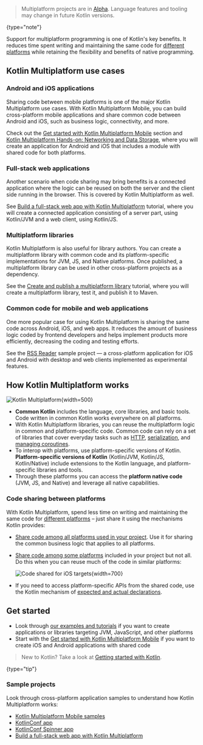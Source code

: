 [//]: # (title: Kotlin Multiplatform)
[//]: # (description: Kotlin Multiplatform allows creating cross-platform apps for desktop, web, and mobile devices.
Share application logic while keeping native user experience.)

> Multiplatform projects are in [Alpha](components-stability.md). Language features and tooling may change in future Kotlin versions.
>
{type="note"}

Support for multiplatform programming is one of Kotlin's key benefits. It reduces time spent writing and maintaining the
 same code for [different platforms](multiplatform-dsl-reference.md#targets) while retaining the flexibility and benefits of native programming. 

## Kotlin Multiplatform use cases

### Android and iOS applications

Sharing code between mobile platforms is one of the major Kotlin Multiplatform use cases. With Kotlin Multiplatform Mobile,
you can build cross-platform mobile applications and share common code between Android and iOS, such as business logic, connectivity,
and more.

Check out the [Get started with Kotlin Multiplatform Mobile](https://kotlinlang.org/lp/mobile/) section and
[Kotlin Multiplatform Hands-on: Networking and Data Storage](https://play.kotlinlang.org/hands-on/Networking%20and%20Data%20Storage%20with%20Kotlin%20Multiplatfrom%20Mobile/01_Introduction),
where you will create an application for Android and iOS that includes a module with shared code for both platforms.

### Full-stack web applications

Another scenario when code sharing may bring benefits is a connected application where the logic can be
reused on both the server and the client side running in the browser. This is covered by Kotlin
Multiplatform as well.

See [Build a full-stack web app with Kotlin Multiplatform](multiplatform-full-stack-app.md)
tutorial, where you will create a connected application consisting of a server part, using Kotlin/JVM and a web client,
using Kotlin/JS.

### Multiplatform libraries

Kotlin Multiplatform is also useful for library authors. You can create a multiplatform library with common code and its
platform-specific implementations for JVM, JS, and Native platforms. Once published, a multiplatform library can be used
in other cross-platform projects as a dependency.

See the [Create and publish a multiplatform library](multiplatform-library.md) tutorial, where you will create
a multiplatform library, test it, and publish it to Maven.

### Common code for mobile and web applications

One more popular case for using Kotlin Multiplatform is sharing the same code across Android, iOS, and web apps. It
reduces the amount of business logic coded by frontend developers and helps implement products more efficiently,
decreasing the coding and testing efforts.

See the [RSS Reader](https://github.com/Kotlin/kmm-production-sample/tree/c6a0d9182802490d17729ae634fb59268f68a447) sample
project — a cross-platform application for iOS and Android with desktop and web clients implemented as experimental features.

## How Kotlin Multiplatform works

![Kotlin Multiplatform](kotlin-multiplatform.png){width=500}

* **Common Kotlin** includes the language, core libraries, and basic tools. Code written in common Kotlin works 
everywhere on all platforms.
* With Kotlin Multiplatform libraries, you can reuse the multiplatform logic in common and platform-specific code. 
Common code can rely on a set of libraries that cover everyday tasks such as [HTTP](https://ktor.io/clients/http-client/multiplatform.html), [serialization](https://github.com/Kotlin/kotlinx.serialization), and [managing 
coroutines](https://github.com/Kotlin/kotlinx.coroutines).
* To interop with platforms, use platform-specific versions of Kotlin. **Platform-specific versions of Kotlin** 
(Kotlin/JVM, Kotlin/JS, Kotlin/Native) include extensions to the Kotlin language, and platform-specific libraries and tools. 
* Through these platforms you can access the **platform native code** (JVM, JS, and Native) and leverage all native
 capabilities.

### Code sharing between platforms

With Kotlin Multiplatform, spend less time on writing and maintaining the same code for [different platforms](multiplatform-dsl-reference.md#targets)
 – just share it using the mechanisms Kotlin provides:

* [Share code among all platforms used in your project](multiplatform-share-on-platforms.md#share-code-on-all-platforms). Use it for sharing the common 
business logic that applies to all platforms.

* [Share code among some platforms](multiplatform-share-on-platforms.md#share-code-on-similar-platforms) included in your project but not all. Do this 
when you can reuse much of the code in similar platforms:

    ![Code shared for iOS targets](kotlin-multiplatform-hierarchical-structure.svg){width=700}

* If you need to access platform-specific APIs from the shared code, use the Kotlin mechanism of [expected and actual 
declarations](multiplatform-connect-to-apis.md).

## Get started

* Look through [our examples and tutorials](multiplatform-share-on-platforms.md) if you want to create applications or libraries targeting JVM, JavaScript, and other platforms
* Start with the [Get started with Kotlin Multiplatform Mobile](multiplatform-mobile-getting-started.md) if you want to create iOS and Android applications with shared code

> New to Kotlin? Take a look at [Getting started with Kotlin](getting-started.md).
>
{type="tip"}

### Sample projects

Look through cross-platform application samples to understand how Kotlin Multiplatform works:

* [Kotlin Multiplatform Mobile samples](multiplatform-mobile-samples.md)
* [KotlinConf app](https://github.com/JetBrains/kotlinconf-app)
* [KotlinConf Spinner app](https://github.com/jetbrains/kotlinconf-spinner)
* [Build a full-stack web app with Kotlin Multiplatform](multiplatform-full-stack-app.md)
